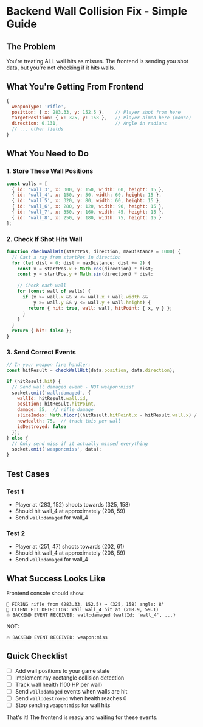 # Backend Wall Collision Fix - Simple Guide

## The Problem
You're treating ALL wall hits as misses. The frontend is sending you shot data, but you're not checking if it hits walls.

## What You're Getting From Frontend
```javascript
{
  weaponType: 'rifle',
  position: { x: 283.33, y: 152.5 },    // Player shot from here
  targetPosition: { x: 325, y: 158 },   // Player aimed here (mouse)
  direction: 0.131,                     // Angle in radians
  // ... other fields
}
```

## What You Need to Do

### 1. Store These Wall Positions
```javascript
const walls = [
  { id: 'wall_3', x: 300, y: 150, width: 60, height: 15 },
  { id: 'wall_4', x: 150, y: 50, width: 60, height: 15 },
  { id: 'wall_5', x: 320, y: 80, width: 60, height: 15 },
  { id: 'wall_6', x: 280, y: 120, width: 90, height: 15 },
  { id: 'wall_7', x: 350, y: 160, width: 45, height: 15 },
  { id: 'wall_8', x: 250, y: 180, width: 75, height: 15 }
];
```

### 2. Check If Shot Hits Wall
```javascript
function checkWallHit(startPos, direction, maxDistance = 1000) {
  // Cast a ray from startPos in direction
  for (let dist = 0; dist < maxDistance; dist += 2) {
    const x = startPos.x + Math.cos(direction) * dist;
    const y = startPos.y + Math.sin(direction) * dist;
    
    // Check each wall
    for (const wall of walls) {
      if (x >= wall.x && x <= wall.x + wall.width &&
          y >= wall.y && y <= wall.y + wall.height) {
        return { hit: true, wall: wall, hitPoint: { x, y } };
      }
    }
  }
  return { hit: false };
}
```

### 3. Send Correct Events
```javascript
// In your weapon fire handler:
const hitResult = checkWallHit(data.position, data.direction);

if (hitResult.hit) {
  // Send wall damaged event - NOT weapon:miss!
  socket.emit('wall:damaged', {
    wallId: hitResult.wall.id,
    position: hitResult.hitPoint,
    damage: 25,  // rifle damage
    sliceIndex: Math.floor((hitResult.hitPoint.x - hitResult.wall.x) / 12),
    newHealth: 75,  // track this per wall
    isDestroyed: false
  });
} else {
  // Only send miss if it actually missed everything
  socket.emit('weapon:miss', data);
}
```

## Test Cases

### Test 1
- Player at (283, 152) shoots towards (325, 158)
- Should hit wall_4 at approximately (208, 59)
- Send `wall:damaged` for wall_4

### Test 2  
- Player at (251, 47) shoots towards (202, 61)
- Should hit wall_4 at approximately (208, 59)
- Send `wall:damaged` for wall_4

## What Success Looks Like

Frontend console should show:
```
🔫 FIRING rifle from (283.33, 152.5) → (325, 158) angle: 8°
🎯 CLIENT HIT DETECTION: Wall wall_4 hit at (208.9, 59.1)
🔥 BACKEND EVENT RECEIVED: wall:damaged {wallId: 'wall_4', ...}
```

NOT:
```
🔥 BACKEND EVENT RECEIVED: weapon:miss
```

## Quick Checklist

- [ ] Add wall positions to your game state
- [ ] Implement ray-rectangle collision detection
- [ ] Track wall health (100 HP per wall)
- [ ] Send `wall:damaged` events when walls are hit
- [ ] Send `wall:destroyed` when health reaches 0
- [ ] Stop sending `weapon:miss` for wall hits

That's it! The frontend is ready and waiting for these events. 